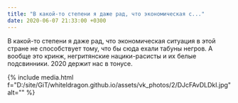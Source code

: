 ```yaml
---
title: "В какой-то степени я даже рад, что экономическая с..."
date: 2020-06-07 21:33:00 +0300
---
```


В какой-то степени я даже рад, что экономическая ситуация в этой стране не способствует тому, что бы сюда ехали табуны негров. А вообще это кринж, негритянские нацики-расисты и их белые подсвинники. 2020 держит нас в тонусе.

{% include media.html f="D:/site/GiT/whiteldragon.github.io/assets/vk_photos/2/DJcFAvDLDkI.jpg" alt="" %}
